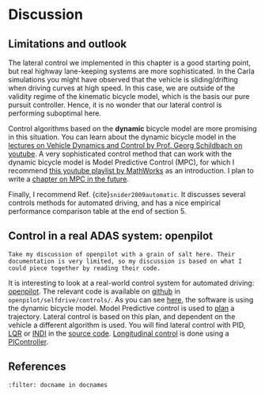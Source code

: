 # Discussion

## Limitations and outlook
The lateral control we implemented in this chapter is a good starting point, but real highway lane-keeping systems are more sophisticated.
In the Carla simulations you might have observed that the vehicle is sliding/drifting when driving curves at high speed.
In this case, we are outside of the validity regime of the kinematic bicycle model, which is the basis our pure pursuit controller. Hence, it is no wonder that our lateral control is performing suboptimal here.

Control algorithms based on the **dynamic** bicycle model are more promising in this situation. You can learn about the dynamic bicycle model in the [lectures on Vehicle Dynamics and Control by Prof. Georg Schildbach on youtube](https://www.youtube.com/playlist?list=PLW3FM5Kyc2_4PGkumkAHNXzWtgHhaYe1d). A very sophisticated control method that can work with the dynamic bicycle model is Model Predictive Control (MPC), for which I recommend [this youtube playlist by MathWorks](https://www.youtube.com/playlist?list=PLn8PRpmsu08ozoeoXgxPSBKLyd4YEHww8) as an introduction. I plan to write a [chapter on MPC in the future](../Appendix/NextChapters.md).

Finally, I recommend Ref. {cite}`snider2009automatic`. It discusses several controls methods for automated driving, and has a nice empirical performance comparison table at the end of section 5.


## Control in a real ADAS system: openpilot
```{margin}
Take my discussion of openpilot with a grain of salt here. Their documentation is very limited, so my discussion is based on what I could piece together by reading their code.
```
It is interesting to look at a real-world control system for automated driving: [openpilot](https://github.com/commaai/openpilot/). 
The relevant code is available on [github](https://github.com/commaai/openpilot/) in `openpilot/selfdrive/controls/`.
As you can see [here](https://github.com/commaai/openpilot/blob/master/selfdrive/controls/lib/vehicle_model.py), the software is using the dynamic bicycle model. Model Predictive control is used to [plan](https://github.com/commaai/openpilot/blob/059cf6b43e579b8634090a0ecac4fb1c6c7a205e/selfdrive/controls/plannerd.py) a trajectory. 
Lateral control is based on this plan, and dependent on the vehicle a different algorithm is used. 
You will find lateral control with PID, [LQR](https://en.wikipedia.org/wiki/Linear%E2%80%93quadratic_regulator) or [INDI](http://www.aerostudents.com/courses/advanced-flight-control/nonlinearDynamicInversion.pdf) in the [source code](https://github.com/commaai/openpilot/blob/ee99b59bade8d3b5057a5b3f22ad8b3edd102c78/selfdrive/controls/controlsd.py). [Longitudinal control](https://github.com/commaai/openpilot/blob/254814cc793dc4668ea9fd25f092b0712fb5b8a0/selfdrive/controls/lib/longcontrol.py) is done using a [PIController](https://github.com/commaai/openpilot/blob/f575a9ec12990ac2a764a5f416795d1c618f4609/selfdrive/controls/lib/pid.py). 

## References

```{bibliography} 
:filter: docname in docnames
```